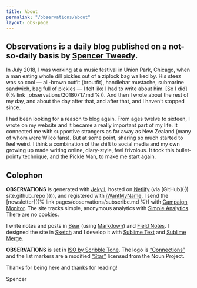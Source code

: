 ```yaml
---
title: About
permalink: "/observations/about"
layout: obs-page
---
```


## Observations is a daily blog published on a not-so-daily basis by [Spencer Tweedy](https://spencertweedy.com/).

In July 2018, I was working at a music festival in Union Park, Chicago, when a man eating whole dill pickles out of a ziplock bag walked by. His steez was so cool — all-brown outfit (broutfit), handlebar mustache, submarine sandwich, bag full of pickles — I felt like I had to write about him. [So I did]({% link _observations/20180717.md %}). And then I wrote about the rest of my day, and about the day after that, and after that, and I haven’t stopped since.

I had been looking for a reason to blog again. From ages twelve to sixteen, I wrote on my website and it became a really important part of my life. It connected me with supportive strangers as far away as New Zealand (many of whom were Wilco fans). But at some point, sharing so much started to feel weird. I think a combination of the shift to social media and my own growing up made writing online, diary-style, feel frivolous. It took this bullet-pointy technique, and the Pickle Man, to make me start again.

## Colophon

**OBSERVATIONS** is generated with [Jekyll](https://jekyllrb.com/), hosted on [Netlify](https://www.netlify.com/) (via [GitHub]({{ site.github_repo }})), and registered with [iWantMyName](https://iwantmyname.com/). I send the [newsletter]({% link pages/observations/subscribe.md %}) with [Campaign Monitor](https://www.campaignmonitor.com/). The site tracks simple, anonymous analytics with [Simple Analytics](https://simpleanalytics.com/). There are no cookies.

I write notes and posts in [Bear](https://bear.app/) (using [Markdown](https://daringfireball.net/projects/markdown/)) and [Field Notes](https://fieldnotesbrand.com/). I designed the site in [Sketch](https://www.sketchapp.com/) and I develop it with [Sublime Text](https://www.sublimetext.com/) and [Sublime Merge](https://www.sublimemerge.com/).

**OBSERVATIONS** is set in [ISO by Scribble Tone](https://www.futurefonts.xyz/scribble-tone/iso). The logo is [“Connections”](https://thenounproject.com/icon/1207551/) and the list markers are a modified [“Star”](https://thenounproject.com/icon/1696194/) licensed from the Noun Project.

Thanks for being here and thanks for reading!

Spencer
